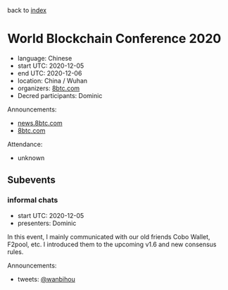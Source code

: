 back to [index](index.md)

# World Blockchain Conference 2020

- language: Chinese
- start UTC: 2020-12-05
- end UTC: 2020-12-06
- location: China / Wuhan
- organizers: [8btc.com](https://www.8btc.com/)
- Decred participants: Dominic

Announcements:

- [news.8btc.com](https://news.8btc.com/the-world-blockchain-conference-2020-wuhan-on-december-a-48-hour-blockchain-feast-in-china)
- [8btc.com](https://www.8btc.com/wbc-2020)

Attendance:

- unknown

## Subevents

### informal chats

- start UTC: 2020-12-05
- presenters: Dominic

In this event, I mainly communicated with our old friends Cobo Wallet, F2pool, etc. I introduced them to the upcoming v1.6 and new consensus rules.

Announcements:

- tweets: [@wanbihou](https://twitter.com/wanbihou/status/1334428800822595584)
